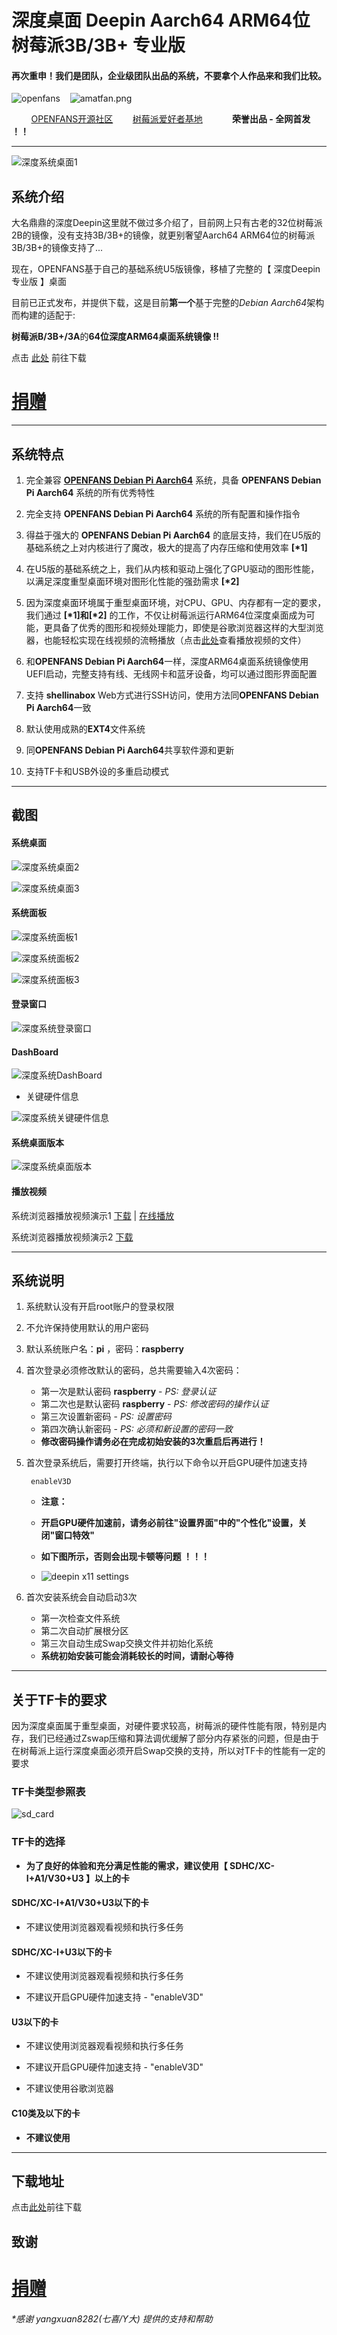 # 深度桌面 Deepin Aarch64 ARM64位 树莓派3B/3B+ 专业版

#### 再次重申！我们是团队，企业级团队出品的系统，不要拿个人作品来和我们比较。

![openfans](../images/openfans.png)&nbsp;&nbsp;&nbsp;&nbsp;![amatfan.png](../images/amatfan.png)

&nbsp;&nbsp;&nbsp;&nbsp;&nbsp;&nbsp;&nbsp;&nbsp;[OPENFANS开源社区](http://www.openfans.org)&nbsp;&nbsp;&nbsp;&nbsp;&nbsp;&nbsp;&nbsp;&nbsp;[树莓派爱好者基地](http://rpifans.cn/)&nbsp;&nbsp;&nbsp;&nbsp;&nbsp;&nbsp;&nbsp;&nbsp;&nbsp;&nbsp;&nbsp;&nbsp;**荣誉出品 - 全网首发 ！！**

----

![深度系统桌面1](../images/deepin_desktop1.png)

## 系统介绍

大名鼎鼎的深度Deepin这里就不做过多介绍了，目前网上只有古老的32位树莓派2B的镜像，没有支持3B/3B+的镜像，就更别奢望Aarch64 ARM64位的树莓派3B/3B+的镜像支持了... 

现在，OPENFANS基于自己的基础系统U5版镜像，移植了完整的【 深度Deepin专业版 】桌面

目前已正式发布，并提供下载，这是目前**第一个**基于完整的*Debian Aarch64*架构而构建的适配于:

**树莓派B/3B+/3A**的**64位深度ARM64桌面系统镜像 !!**

点击 [此处](https://pan.baidu.com/s/1hyxwtWqcjaf6G7FZTjdwKg) 前往下载

# [捐赠](../donation/README.md)

----

## 系统特点

1. 完全兼容 **[OPENFANS Debian Pi Aarch64](https://github.com/openfans-community-offical/Debian-Pi-Aarch64)** 系统，具备 **OPENFANS Debian Pi Aarch64** 系统的所有优秀特性

2. 完全支持 **OPENFANS Debian Pi Aarch64** 系统的所有配置和操作指令

3. 得益于强大的 **OPENFANS Debian Pi Aarch64** 的底层支持，我们在U5版的基础系统之上对内核进行了魔改，极大的提高了内存压缩和使用效率 **[\*1]**

4. 在U5版的基础系统之上，我们从内核和驱动上强化了GPU驱动的图形性能，以满足深度重型桌面环境对图形化性能的强劲需求 **[\*2]**

5. 因为深度桌面环境属于重型桌面环境，对CPU、GPU、内存都有一定的要求，我们通过 **[\*1]**和**[\*2]** 的工作，不仅让树莓派运行ARM64位深度桌面成为可能，更具备了优秀的图形和视频处理能力，即使是谷歌浏览器这样的大型浏览器，也能轻松实现在线视频的流畅播放（点击[此处](./deepin.md#%E6%92%AD%E6%94%BE%E8%A7%86%E9%A2%91)查看播放视频的文件）

6. 和**OPENFANS Debian Pi Aarch64**一样，深度ARM64桌面系统镜像使用UEFI启动，完整支持有线、无线网卡和蓝牙设备，均可以通过图形界面配置

7. 支持 **shellinabox** Web方式进行SSH访问，使用方法同**OPENFANS Debian Pi Aarch64**一致

8. 默认使用成熟的**EXT4**文件系统

9. 同**OPENFANS Debian Pi Aarch64**共享软件源和更新

10. 支持TF卡和USB外设的多重启动模式

----

## 截图

#### 系统桌面

![深度系统桌面2](../images/deepin_desktop2.png)

![深度系统桌面3](../images/deepin_desktop3.png)

#### 系统面板

![深度系统面板1](../images/deepin_panel1.png)

![深度系统面板2](../images/deepin_panel2.png)

![深度系统面板3](../images/deepin_panel3.png)

#### 登录窗口

![深度系统登录窗口](../images/deepin_login.png)

#### DashBoard

![深度系统DashBoard](../images/deepin_dash.png)

- 关键硬件信息

![深度系统关键硬件信息](../images/deepin_info.png)

#### 系统桌面版本

![深度系统桌面版本](../images/deepin_version.png)

#### 播放视频

系统浏览器播放视频演示1 [下载](../videos/deep_show_1.mp4) | [在线播放](https://v.qq.com/x/page/n08348fdlcr.html)

系统浏览器播放视频演示2 [下载](../videos/deep_show_2.mp4)

----

## 系统说明

1. 系统默认没有开启root账户的登录权限

2. 不允许保持使用默认的用户密码

3. 默认系统账户名：**pi**  ，密码：**raspberry**

4. 首次登录必须修改默认的密码，总共需要输入4次密码：

      - 第一次是默认密码 **raspberry**  - *PS: 登录认证*
      - 第二次也是默认密码 **raspberry**  - *PS: 修改密码的操作认证*
      - 第三次设置新密码  - *PS: 设置密码*
      - 第四次确认新密码  - *PS: 必须和新设置的密码一致*
      - **修改密码操作请务必在完成初始安装的3次重启后再进行！**

5. 首次登录系统后，需要打开终端，执行以下命令以开启GPU硬件加速支持

        enableV3D
        
      - **注意：**

      - **开启GPU硬件加速前，请务必前往"设置界面"中的"个性化"设置，关闭"窗口特效"**

      - **如下图所示，否则会出现卡顿等问题 ！！！**

      - ![deepin x11 settings](../images/deepin_x11_setting.png)

6. 首次安装系统会自动启动3次
      - 第一次检查文件系统
      - 第二次自动扩展根分区
      - 第三次自动生成Swap交换文件并初始化系统
      - **系统初始安装可能会消耗较长的时间，请耐心等待**

----

## 关于TF卡的要求

因为深度桌面属于重型桌面，对硬件要求较高，树莓派的硬件性能有限，特别是内存，我们已经通过Zswap压缩和算法调优缓解了部分内存紧张的问题，但是由于在树莓派上运行深度桌面必须开启Swap交换的支持，所以对TF卡的性能有一定的要求

### TF卡类型参照表

![sd_card](../images/sd_card.jpg)

### TF卡的选择

- **为了良好的体验和充分满足性能的需求，建议使用【 SDHC/XC-I+A1/V30+U3 】以上的卡**

#### SDHC/XC-I+A1/V30+U3以下的卡

- 不建议使用浏览器观看视频和执行多任务

#### SDHC/XC-I+U3以下的卡

- 不建议使用浏览器观看视频和执行多任务

- 不建议开启GPU硬件加速支持 - "enableV3D"

#### U3以下的卡

- 不建议使用浏览器观看视频和执行多任务

- 不建议开启GPU硬件加速支持 - "enableV3D"

- 不建议使用谷歌浏览器

#### C10类及以下的卡

-  **不建议使用**

----

## 下载地址

点击[此处](https://pan.baidu.com/s/1hyxwtWqcjaf6G7FZTjdwKg)前往下载

## 致谢

# [捐赠](../donation/README.md)

###### *感谢 yangxuan8282(七喜/Y大) 提供的支持和帮助


